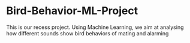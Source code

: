 # Bird-Behavior-ML-Project
This is our recess project. Using Machine Learning, we aim at analysing how different sounds show bird behaviors of mating and alarming
